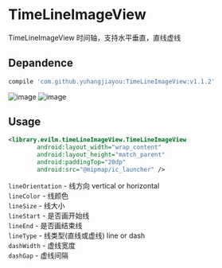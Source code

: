 # TimeLineImageView
TimeLineImageView
时间轴，支持水平垂直，直线虚线

## Depandence
```groovy
compile 'com.github.yuhangjiayou:TimeLineImageView:v1.1.2'
```

![image](https://github.com/yuhangjiayou/TimeLineImageView/raw/master/png/1.png)
![image](https://github.com/yuhangjiayou/TimeLineImageView/raw/master/png/2.png)

## Usage
```xml
<library.evilm.timeLineImageView.TimeLineImageView
        android:layout_width="wrap_content"
        android:layout_height="match_parent"
        android:paddingTop="20dp"
        android:src="@mipmap/ic_launcher" />
```
`lineOrientation` - 线方向 vertical or horizontal  
`lineColor` - 线颜色  
`lineSize` - 线大小  
`lineStart` - 是否画开始线  
`lineEnd` - 是否画结束线  
`lineType` - 线类型(直线或虚线) line or dash  
`dashWidth` - 虚线宽度  
`dashGap` - 虚线间隔  
